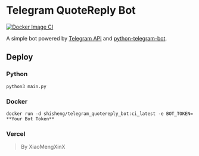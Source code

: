 # Telegram QuoteReply Bot

[![Docker Image CI](https://github.com/ShiSheng233/Telegram_QuoteReply_Bot/actions/workflows/docker_image_publish.yml/badge.svg?branch=master)](https://github.com/ShiSheng233/Telegram_QuoteReply_Bot/actions/workflows/docker_image_publish.yml)

A simple bot powered by [Telegram API](https://core.telegram.org/bots/api)
and [python-telegram-bot](https://github.com/python-telegram-bot/python-telegram-bot).

## Deploy

### Python

```shell
python3 main.py
```

### Docker

```shell
docker run -d shisheng/telegram_quotereply_bot:ci_latest -e BOT_TOKEN= **Your Bot Token**
```

### Vercel

> By XiaoMengXinX

